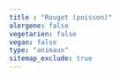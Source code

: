 ```yaml
---
title : "Rouget (poisson)"
alergene: false
vegetarien: false
vegan: false
type: "animaux"
sitemap_exclude: true
--- 
```

